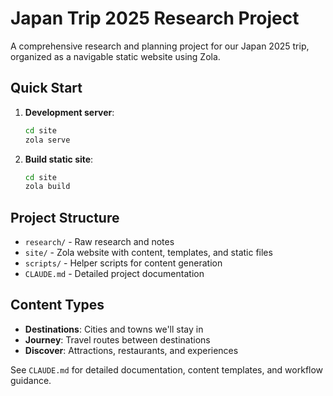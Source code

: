 # Japan Trip 2025 Research Project

A comprehensive research and planning project for our Japan 2025 trip, organized as a navigable static website using Zola.

## Quick Start

1. **Development server**:
   ```bash
   cd site
   zola serve
   ```

2. **Build static site**:
   ```bash
   cd site
   zola build
   ```

## Project Structure

- `research/` - Raw research and notes
- `site/` - Zola website with content, templates, and static files
- `scripts/` - Helper scripts for content generation
- `CLAUDE.md` - Detailed project documentation

## Content Types

- **Destinations**: Cities and towns we'll stay in
- **Journey**: Travel routes between destinations
- **Discover**: Attractions, restaurants, and experiences

See `CLAUDE.md` for detailed documentation, content templates, and workflow guidance.